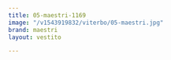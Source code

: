 ```yaml
---
title: 05-maestri-1169
image: "/v1543919832/viterbo/05-maestri.jpg"
brand: maestri
layout: vestito

---
```

